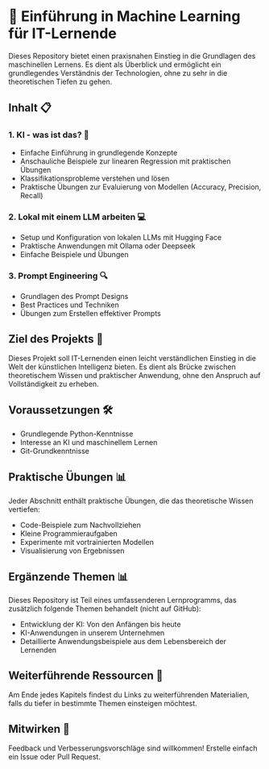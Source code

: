 # 🤖 Einführung in Machine Learning für IT-Lernende

Dieses Repository bietet einen praxisnahen Einstieg in die Grundlagen des
maschinellen Lernens. Es dient als Überblick und ermöglicht ein grundlegendes
Verständnis der Technologien, ohne zu sehr in die theoretischen Tiefen zu gehen.

## Inhalt 📋

### 1. KI - was ist das? 🧠

- Einfache Einführung in grundlegende Konzepte
- Anschauliche Beispiele zur linearen Regression mit praktischen Übungen
- Klassifikationsprobleme verstehen und lösen
- Praktische Übungen zur Evaluierung von Modellen (Accuracy, Precision, Recall)

### 2. Lokal mit einem LLM arbeiten 💻

- Setup und Konfiguration von lokalen LLMs mit Hugging Face
- Praktische Anwendungen mit Ollama oder Deepseek
- Einfache Beispiele und Übungen

### 3. Prompt Engineering 🔍

- Grundlagen des Prompt Designs
- Best Practices und Techniken
- Übungen zum Erstellen effektiver Prompts

## Ziel des Projekts 🎯

Dieses Projekt soll IT-Lernenden einen leicht verständlichen Einstieg in die
Welt der künstlichen Intelligenz bieten. Es dient als Brücke zwischen
theoretischem Wissen und praktischer Anwendung, ohne den Anspruch auf
Vollständigkeit zu erheben.

## Voraussetzungen 🛠️

- Grundlegende Python-Kenntnisse
- Interesse an KI und maschinellem Lernen
- Git-Grundkenntnisse

## Praktische Übungen 📊

Jeder Abschnitt enthält praktische Übungen, die das theoretische Wissen
vertiefen:

- Code-Beispiele zum Nachvollziehen
- Kleine Programmieraufgaben
- Experimente mit vortrainierten Modellen
- Visualisierung von Ergebnissen

## Ergänzende Themen 📊

Dieses Repository ist Teil eines umfassenderen Lernprogramms, das zusätzlich
folgende Themen behandelt (nicht auf GitHub):

- Entwicklung der KI: Von den Anfängen bis heute
- KI-Anwendungen in unserem Unternehmen
- Detaillierte Anwendungsbeispiele aus dem Lebensbereich der Lernenden

## Weiterführende Ressourcen 🔗

Am Ende jedes Kapitels findest du Links zu weiterführenden Materialien, falls du
tiefer in bestimmte Themen einsteigen möchtest.

## Mitwirken 📝

Feedback und Verbesserungsvorschläge sind willkommen! Erstelle einfach ein Issue
oder Pull Request.
